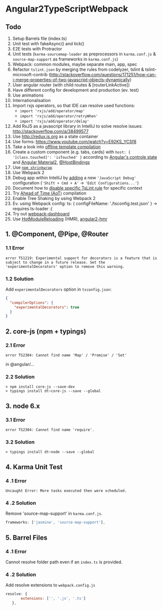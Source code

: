 Angular2TypeScriptWebpack
=========================

## Todo
1. Setup Barrels file (index.ts)
2. Unit test with fakeAsync() and tick()
3. E2E tests with Protractor
4. Unit tests (`karma-sourcemap-loader` as preprocessors in `karma.conf.js` & `source-map-support` as frameworks in `karma.conf.js`)
5. Webpack: common modules, maybe separate main, app, spec
6. Refactor `tslint.json` by merging the rules from codelyzer, tslint & tslint-microsoft-contrib (http://stackoverflow.com/questions/171251/how-can-i-merge-properties-of-two-javascript-objects-dynamically)
7. User angular router (with child routes & [routerLinkActive])
8. Have different config for development and production (ev. test)
9. Use animations
10. Internationalisation
11. Import rxjs operators, so that IDE can resolve used functions:
    - `import 'rxjs/add/operator/map'`
    - `import 'rxjs/add/operator/retryWhen'`
    - `import 'rxjs/add/operator/delay'`
12. Add RxJS as a javascript library in IntelliJ to solve resolve issues: http://stackoverflow.com/a/38499577
13. Use http://redux.js.org as a state container
14. Use forms: https://www.youtube.com/watch?v=E92KS_YCSf8
15. Take a look into [offline template compilation](http://www.syntaxsuccess.com/viewarticle/offline-compilation-in-angular-2.0)
16. Create a custom component (e.g. tabs, cards) with `host: { '[class.touched]': 'isTouched' }` according to [Angular's controle state](https://github.com/angular/angular/blob/ae75e3640a2d9eb1e897a0771d92b976c5a42c75/modules/%40angular/common/src/forms-deprecated/directives/ng_control_status.ts#L24) and [Angular Material2](https://github.com/angular/material2/tree/4bb7790653e160bd6d72cfbe117309cb9020f521/src/components), [@HostBindings](http://stackoverflow.com/a/36908784)
17. Use [`npm shrinkwrap`](https://docs.npmjs.com/cli/shrinkwrap)
18. Use Webpack 2
19. Debug app within IntelliJ by [adding](http://stackoverflow.com/a/34683043) a new `'JavaScript Debug'` configuration (`'Shift + Cmd + A'` -> `'Edit Configurations...'`)
20. Document how to [disable specific TsLint rule](https://github.com/palantir/tslint#rule-flags) for specific context
21. Try [Ahead of Time (AoT)](https://angular.io/docs/ts/latest/cookbook/aot-compiler.html) compilation
22. Enable Tree Shaking by using Webpack 2
23. Ev. using Webpack config: ts: { configFileName: './tsconfig.test.json' } -> requires ts-loader :(
24. Try out [webpack-dashboard](https://github.com/FormidableLabs/webpack-dashboard)
25. Use [HotModuleReloading](https://youtu.be/y_kNdZ1_Rsk) (HMR), [angular2-hmr](https://github.com/AngularClass/angular2-hmr)

## 1. @Component, @Pipe, @Router
### 1.1 Error
```
error TS1219: Experimental support for decorators is a feature that is subject to change in a future release. Set the 'experimentalDecorators' option to remove this warning.
```
### 1.2 Solution
Add `experimentalDecorators` option in `tsconfig.json`:
```json
{
  "compilerOptions": {
    "experimentalDecorators": true
  }
}
```

## 2. core-js (npm + typings)
### 2.1 Error
```
error TS2304: Cannot find name 'Map' / 'Promise' / 'Set'
```
in @angular/...
### 2.2 Solution
```
> npm install core-js --save-dev
> typings install dt~core-js --save --global
```

## 3. node 6.x
### 3.1 Error
```
error TS2304: Cannot find name 'require'.
```
### 3.2 Solution
 ```
 > typings install dt~node --save --global
 ```
 
## 4. Karma Unit Test
### 4 .1 Error
```
Uncaught Error: More tasks executed then were scheduled.
```
### 4 .2 Solution
Remove 'source-map-support' in `karma.conf.js`.

 ```JavaScript
 frameworks: ['jasmine', 'source-map-support'],
 ```
 
## 5. Barrel Files
### 4 .1 Error
Cannot resolve folder path even if an `index.ts` is provided.

### 4 .2 Solution
Add resolve extensions to `webpack.config.js`

 ```JavaScript
resolve: {
        extensions: ['', '.js', '.ts']
    },
 ```

